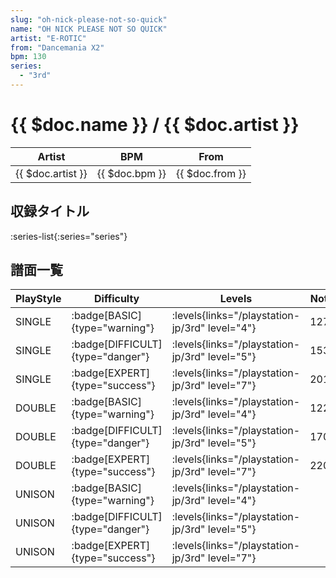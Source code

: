 ```yaml
---
slug: "oh-nick-please-not-so-quick"
name: "OH NICK PLEASE NOT SO QUICK"
artist: "E-ROTIC"
from: "Dancemania X2"
bpm: 130
series:
  - "3rd"
---
```


# {{ $doc.name }} / {{ $doc.artist }}

|Artist|BPM|From|
|------|---|----|
|{{ $doc.artist }}|{{ $doc.bpm }}|{{ $doc.from }}|

## 収録タイトル

:series-list{:series="series"}

## 譜面一覧

|PlayStyle|Difficulty|Levels|Notes|Movie|
|---------|----------|------|-----|-----|
|SINGLE| :badge[BASIC]{type="warning"}| :levels{links="/playstation-jp/3rd" level="4"}|127/0||
|SINGLE| :badge[DIFFICULT]{type="danger"}| :levels{links="/playstation-jp/3rd" level="5"}|153/0||
|SINGLE| :badge[EXPERT]{type="success"}| :levels{links="/playstation-jp/3rd" level="7"}|201/0||
|DOUBLE| :badge[BASIC]{type="warning"}| :levels{links="/playstation-jp/3rd" level="4"}|122/0||
|DOUBLE| :badge[DIFFICULT]{type="danger"}| :levels{links="/playstation-jp/3rd" level="5"}|170/0||
|DOUBLE| :badge[EXPERT]{type="success"}| :levels{links="/playstation-jp/3rd" level="7"}|220/0||
|UNISON| :badge[BASIC]{type="warning"}| :levels{links="/playstation-jp/3rd" level="4"}|||
|UNISON| :badge[DIFFICULT]{type="danger"}| :levels{links="/playstation-jp/3rd" level="5"}|||
|UNISON| :badge[EXPERT]{type="success"}| :levels{links="/playstation-jp/3rd" level="7"}|||
